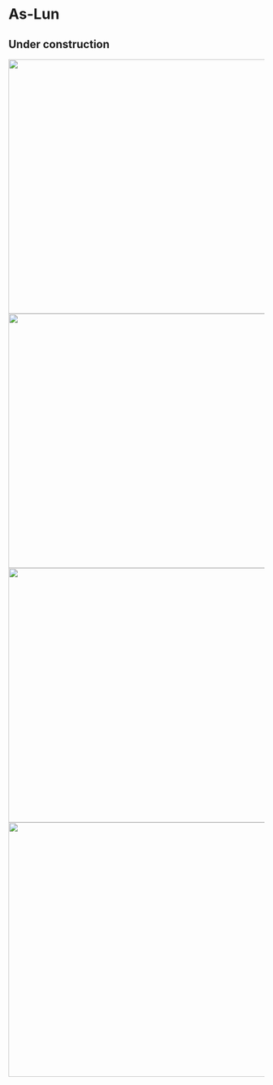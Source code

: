 # As-Lun #
## Under construction
<div align="center"><img src="../As-Lun(proyecto)/img/1.png" width="700" height="500"/>
</div>
<div align="center"><img src="../As-Lun(proyecto)/img/2.png" width="700" height="500"/>
</div>
<div align="center"><img src="../As-Lun(proyecto)/img/3.png" width="700" height="500"/>
</div>
<div align="center"><img src="../As-Lun(proyecto)/img/4.png" width="700" height="500"/>
</div>